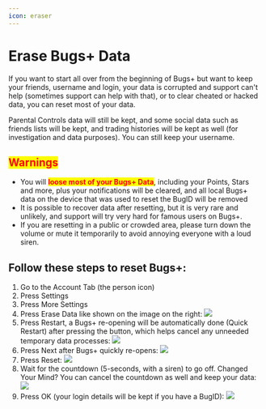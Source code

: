 ```yaml
---
icon: eraser
---
```


# Erase Bugs+ Data

If you want to start all over from the beginning of Bugs+ but want to keep your friends, username and login, your data is corrupted and support can't help (sometimes support can help with that), or to clear cheated or hacked data, you can reset most of your data.

Parental Controls data will still be kept, and some social data such as friends lists will be kept, and trading histories will be kept as well (for investigation and data purposes). You can still keep your username.

## <mark style="color:red;">Warnings</mark>

* You will <mark style="color:red;">**loose most of your Bugs+ Data**</mark>, including your Points, Stars and more, plus your notifications will be cleared, and all local Bugs+ data on the device that was used to reset the BugID will be removed
* It is possible to recover data after resetting, but it is very rare and unlikely, and support will try very hard for famous users on Bugs+.
* If you are resetting in a public or crowded area, please turn down the volume or mute it temporarily to avoid annoying everyone with a loud siren.

## **Follow these steps to reset Bugs+:**

1. Go to the Account Tab (the person icon)
2. Press Settings
3. Press More Settings
4. Press Erase Data like shown on the image on the right:      ![](<../.gitbook/assets/Screenshot 2025-09-10 at 1.00.16 pm.png>)
5. Press Restart, a Bugs+ re-opening will be automatically done (Quick Restart) after pressing the button, which helps cancel any unneeded temporary data processes:    ![](<../.gitbook/assets/Screenshot 2025-09-10 at 12.59.32 pm.png>)
6. Press Next after Bugs+ quickly re-opens:      ![](<../.gitbook/assets/Image 10-9-2025 at 1.16 pm.png>)
7. Press Reset:     ![](<../.gitbook/assets/Screenshot 2025-09-10 at 1.02.20 pm.png>)
8. Wait for the countdown (5-seconds, with a siren) to go off. Changed Your Mind? You can cancel the countdown as well and keep your data: ![](<../.gitbook/assets/Image 10-9-2025 at 1.02 pm.png>)
9. Press OK (your login details will be kept if you have a BugID):  ![](<../.gitbook/assets/Screenshot 2025-09-10 at 1.04.37 pm.png>)
